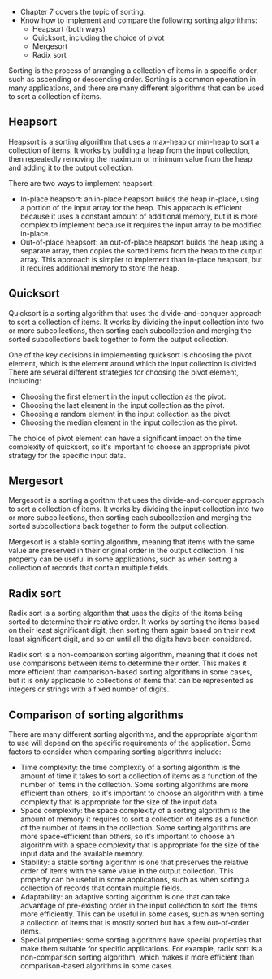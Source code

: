 -   Chapter 7 covers the topic of sorting.
-   Know how to implement and compare the following sorting algorithms:
    -   Heapsort (both ways)
    -   Quicksort, including the choice of pivot
    -   Mergesort
    -   Radix sort

Sorting is the process of arranging a collection of items in a specific order, such as ascending or descending order. Sorting is a common operation in many applications, and there are many different algorithms that can be used to sort a collection of items.

## Heapsort

Heapsort is a sorting algorithm that uses a max-heap or min-heap to sort a collection of items. It works by building a heap from the input collection, then repeatedly removing the maximum or minimum value from the heap and adding it to the output collection.

There are two ways to implement heapsort:

-   In-place heapsort: an in-place heapsort builds the heap in-place, using a portion of the input array for the heap. This approach is efficient because it uses a constant amount of additional memory, but it is more complex to implement because it requires the input array to be modified in-place.
-   Out-of-place heapsort: an out-of-place heapsort builds the heap using a separate array, then copies the sorted items from the heap to the output array. This approach is simpler to implement than in-place heapsort, but it requires additional memory to store the heap.

## Quicksort

Quicksort is a sorting algorithm that uses the divide-and-conquer approach to sort a collection of items. It works by dividing the input collection into two or more subcollections, then sorting each subcollection and merging the sorted subcollections back together to form the output collection.

One of the key decisions in implementing quicksort is choosing the pivot element, which is the element around which the input collection is divided. There are several different strategies for choosing the pivot element, including:

-   Choosing the first element in the input collection as the pivot.
-   Choosing the last element in the input collection as the pivot.
-   Choosing a random element in the input collection as the pivot.
-   Choosing the median element in the input collection as the pivot.

The choice of pivot element can have a significant impact on the time complexity of quicksort, so it's important to choose an appropriate pivot strategy for the specific input data.

## Mergesort

Mergesort is a sorting algorithm that uses the divide-and-conquer approach to sort a collection of items. It works by dividing the input collection into two or more subcollections, then sorting each subcollection and merging the sorted subcollections back together to form the output collection.

Mergesort is a stable sorting algorithm, meaning that items with the same value are preserved in their original order in the output collection. This property can be useful in some applications, such as when sorting a collection of records that contain multiple fields.

## Radix sort

Radix sort is a sorting algorithm that uses the digits of the items being sorted to determine their relative order. It works by sorting the items based on their least significant digit, then sorting them again based on their next least significant digit, and so on until all the digits have been considered.

Radix sort is a non-comparison sorting algorithm, meaning that it does not use comparisons between items to determine their order. This makes it more efficient than comparison-based sorting algorithms in some cases, but it is only applicable to collections of items that can be represented as integers or strings with a fixed number of digits.

## Comparison of sorting algorithms

There are many different sorting algorithms, and the appropriate algorithm to use will depend on the specific requirements of the application. Some factors to consider when comparing sorting algorithms include:

-   Time complexity: the time complexity of a sorting algorithm is the amount of time it takes to sort a collection of items as a function of the number of items in the collection. Some sorting algorithms are more efficient than others, so it's important to choose an algorithm with a time complexity that is appropriate for the size of the input data.
-   Space complexity: the space complexity of a sorting algorithm is the amount of memory it requires to sort a collection of items as a function of the number of items in the collection. Some sorting algorithms are more space-efficient than others, so it's important to choose an algorithm with a space complexity that is appropriate for the size of the input data and the available memory.
-   Stability: a stable sorting algorithm is one that preserves the relative order of items with the same value in the output collection. This property can be useful in some applications, such as when sorting a collection of records that contain multiple fields.
-   Adaptability: an adaptive sorting algorithm is one that can take advantage of pre-existing order in the input collection to sort the items more efficiently. This can be useful in some cases, such as when sorting a collection of items that is mostly sorted but has a few out-of-order items.
-   Special properties: some sorting algorithms have special properties that make them suitable for specific applications. For example, radix sort is a non-comparison sorting algorithm, which makes it more efficient than comparison-based algorithms in some cases.